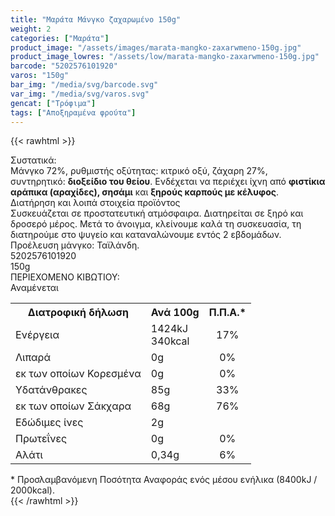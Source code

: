```yaml
---
title: "Μαράτα Μάνγκο ζαχαρωμένο 150g"
weight: 2
categories: ["Μαράτα"]
product_image: "/assets/images/marata-mangko-zaxarwmeno-150g.jpg"
product_image_lowres: "/assets/low/marata-mangko-zaxarwmeno-150g.jpg"
barcode: "5202576101920"
varos: "150g"
bar_img: "/media/svg/barcode.svg"
var_img: "/media/svg/varos.svg"
gencat: ["Τρόφιμα"]
tags: ["Αποξηραμένα φρούτα"]
---
```

{{< rawhtml >}}
<div class="product">
    <div id="sistatika">Συστατικά:</div>
    <div class="alltext">Μάνγκο 72%, ρυθμιστής οξύτητας: κιτρικό οξύ, ζάχαρη 27%, συντηρητικό:&nbsp;<b>διοξείδιο του
            θείου</b>. Ενδέχεται να περιέχει ίχνη από <b>φιστίκια αράπικα (αραχίδες), σησάμι</b> και <b>ξηρούς καρπούς
            με κέλυφος</b>.<br></div>
    <div id="loipa">Διατήρηση και λοιπά στοιχεία προϊόντος</div>
    <div class="alltext">Συσκευάζεται σε προστατευτική ατμόσφαιρα. Διατηρείται σε ξηρό και δροσερό μέρος. Μετά το
        άνοιγμα, κλείνουμε καλά τη συσκευασία, τη διατηρούμε στο ψυγείο και καταναλώνουμε εντός 2
        εβδομάδων.<br>Προέλευση μάνγκο: Ταϊλάνδη.</div>
    <div id="barcode">
        <div id="barimage1"></div><span id="bartext">5202576101920</span>
    </div>
    <div id="varos">
        <div id="varosimage1"></div><span id="varostext">150g</span>
    </div>
    <div id="kivotio">ΠΕΡΙΕΧΟΜΕΝΟ ΚΙΒΩΤΙΟΥ:<br>Αναμένεται</div>
    <div class="tabout">
        <table id="diatable">
            <tbody>
                <tr>
                    <th>Διατροφική δήλωση</th>
                    <th>Ανά 100g</th>
                    <th>Π.Π.Α.*</th>
                </tr>
                <tr>
                    <td class="texr2">Ενέργεια</td>
                    <td class="texr">1424kJ<br>340kcal</td>
                    <td class="texr" style="text-align:center">17%</td>
                </tr>
                <tr>
                    <td class="texr2">Λιπαρά</td>
                    <td class="texr">0g</td>
                    <td class="texr" style="text-align:center">0%</td>
                </tr>
                <tr>
                    <td class="gray">εκ των οποίων Κορεσµένα</td>
                    <td class="gray2">0g</td>
                    <td class="gray2" style="text-align:center">0%</td>
                </tr>
                <tr>
                    <td class="texr2">Yδατάνθρακες</td>
                    <td class="texr">85g</td>
                    <td class="texr" style="text-align:center">33%</td>
                </tr>
                <tr>
                    <td class="gray">εκ των οποίων Σάκχαρα</td>
                    <td class="gray2">68g</td>
                    <td class="gray2" style="text-align:center">76%</td>
                </tr>
                <tr>
                    <td class="texr2">Eδώδιμες ίνες</td>
                    <td class="texr">2g</td>
                    <td class="texr" style="text-align:center"></td>
                </tr>
                <tr>
                    <td class="texr2">Πρωτεΐνες</td>
                    <td class="texr">0g</td>
                    <td class="texr" style="text-align:center">0%</td>
                </tr>
                <tr>
                    <td class="texr2">Αλάτι</td>
                    <td class="texr">0,34g</td>
                    <td class="texr" style="text-align:center">6%</td>
                </tr>
            </tbody>
        </table>
    </div>
    <div class="alltext">* Προσλαμβανόμενη Ποσότητα Αναφοράς ενός μέσου ενήλικα (8400kJ / 2000kcal).</div>
    <div class="pimg"></div>
</div>
{{< /rawhtml >}}